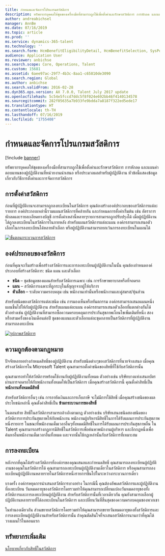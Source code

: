 ```yaml
---
title: กำหนดและจัดการโปรแกรมสวัสดิการ
description: ทรัพยากรบุคคลให้ชุดของเครื่องมือที่สามารถถูกใช้เพื่อตั้งค่าและรักษาสวัสดิการ การหักลด และแผนค่าตอบแทนของผู้ปฏิบัติงานที่หน่วยงานนำเสนอ หรือประมวลผลสำหรับผู้ปฏิบัติงาน บทความนี้แสดงข้อมูลเกี่ยวกับวิธีการตั้งค่าการจัดการสวัสดิการ
author: andreabichsel
manager: AnnBe
ms.date: 07/16/2019
ms.topic: article
ms.prod: ''
ms.service: dynamics-365-talent
ms.technology: ''
ms.search.form: HcmBenefitEligibilityDetail, HcmBenefitSelection, SysPolicyListPage, SysPolicySourceDocumentRuleType
audience: Application User
ms.reviewer: anbichse
ms.search.scope: Core, Operations, Talent
ms.custom: 15681
ms.assetid: 6aee97ac-29f7-4b3c-8aa1-c65810de3090
ms.search.region: Global
ms.author: anbichse
ms.search.validFrom: 2016-02-28
ms.dyn365.ops.version: AX 7.0.0, Talent July 2017 update
ms.openlocfilehash: 5c54e5fccd7ddc5f8f024e692bb46f4140134578
ms.sourcegitcommit: 282f05635a7b933fe9bdda7a8187f322ed5ede17
ms.translationtype: HT
ms.contentlocale: th-TH
ms.lasthandoff: 07/16/2019
ms.locfileid: "1755408"
---
```

# <a name="define-and-manage-a-benefits-program"></a>กำหนดและจัดการโปรแกรมสวัสดิการ

[!include [banner](includes/banner.md)]

ทรัพยากรบุคคลให้ชุดของเครื่องมือที่สามารถถูกใช้เพื่อตั้งค่าและรักษาสวัสดิการ การหักลด และแผนค่าตอบแทนของผู้ปฏิบัติงานที่หน่วยงานนำเสนอ หรือประมวลผลสำหรับผู้ปฏิบัติงาน หัวข้อนี้แสดงข้อมูลเกี่ยวกับวิธีการตั้งค่าและการจัดการสวัสดิการ

<a name="benefit-setup"></a>การตั้งค่าสวัสดิการ
-------------

ก่อนที่ผู้ปฏิบัติงานจะสามารถถูกลงทะเบียนในสวัสดิการ คุณต้องสร้างองค์ประกอบของสวัสดิการแต่ละรายการ องค์ประกอบเหล่านี้รวมแผนสวัสดิการที่คล้ายกัน และกำหนดการตั้งค่าเริ่มต้น เช่น อัตราการหักลดและรายละเอียดทางบัญชี การตั้งค่าเหล่านี้หลายๆรายการสามารถถูกปรับปรุงได้ เมื่อผู้ปฏิบัติงานได้ถูกลงทะเบียนในสวัสดิการในภายหลัง สำหรับแผนสวัสดิการแต่ละแผน องค์กรสามารถเสนอตัวเลือกในการลงทะเบียนได้หลายตัวเลือก หรือผู้ปฏิบัติงานสามารถยกเว้นการลงทะเบียนในแผนได้ 

[![ขั้นตอนกระบวนการสวัสดิการ](./media/benefit-process-flow1.png)](./media/benefit-process-flow1.png)

## <a name="benefit-elements"></a>องค์ประกอบของสวัสดิการ

ก่อนที่คุณจะเริ่มสร้างเพื่อสร้างสวัสดิการและการลงทะเบียนผู้ปฏิบัติงานในนั้น คุณต้องกำหนดองค์ประกอบที่สร้างสวัสดิการ: ชนิด แผน และตัวเลือก

-   **ชนิด** – ชุดข้อมูลของแผนสำหรับสวัสดิการเฉพาะ เช่น การรักษาพยาบาลหรือที่จอดรถ
-   **แผน** – สวัสดิการเฉพาะที่ถูกระบุในสัญญาจากผู้ให้บริการ
-   **ตัวเลือก** – ระดับความครอบคลุม เช่น พนักงานเท่านั้นหรือพนักงานและคู่สมรส/หุ้นส่วน

สำหรับชนิดของสวัสดิการแต่ละชนิด เช่น การมองเห็นหรือทันตกรรม องค์กรสามารถเสนอแผนหนึ่งแผนขึ้นไปให้กับผู้ปฏิบัติงาน สำหรับแผนแต่ละแผน องค์กรสามารถเสนอตัวเลือกที่แตกต่างกันได้ ตัวอย่างเช่น ผู้ปฏิบัติงานที่สามารถซื้อความครอบคลุมการประกันสุขภาพเงื่อนไขเพิ่มเติมที่หนึ่ง สอง หรือสามครั้งของเงินเดือนต่อปี ชุดของแผนและตัวเลือกแต่ละชุดกลายเป็นสวัสดิการที่ผู้ปฏิบัติงานสามารถลงทะเบียน 

[![รูปภาพสวัสดิการ](./media/benefit-pic.png)](./media/benefit-pic.png)

## <a name="eligibility"></a>ความถูกต้องตามกฎหมาย
ปัจจัยหลายอย่างกำหนดสิทธิ์ของผู้ปฏิบัติงาน สำหรับชนิดต่างๆของสวัสดิการที่นายจ้างเสนอ เมื่อคุณสร้างสวัสดิการใน Microsoft Talent คุณสามารถตั้งค่าชนิดของสิทธิ์ที่ใช้กับสวัสดิการนั้น 

คุณสามารถทำให้สวัสดิการพร้อมใช้งานกับผู้ปฏิบัติงานทั้งหมด ตัวอย่างเช่น บริษัทบางแห่งเสนอบัตรผ่านการจอดรถให้กับพนักงานทั้งหมดให้เป็นสวัสดิการ เมื่อคุณสร้างสวัสดิการนี้ คุณตั้งค่าสิทธิ์เป็น **พนักงานทั้งหมดมีสิทธิ์** 

สำหรับสวัสดิการอื่นๆ เช่น การอายัดเงินและการเก็บภาษี จะไม่มีการใช้สิทธิ์ เมื่อคุณสร้างชนิดของผลประโยชน์เหล่านี้ คุณตั้งค่าสิทธิ์เป็น **ข้ามกระบวนการของสิทธิ์** 

ในตอนท้าย สิทธิ์ในสวัสดิการสามารถอ้างอิงตามกฎ ตัวอย่างเช่น บริษัทเสนอชนิดสองชนิดของสวัสดิการการประกันสุขภาพให้กับพนักงาน พนักงานผู้บริหารมีสิทธิ์ในการได้รับแผนการประกันสุขภาพหนึ่งรายการ ในขณะที่พนักงานเต็มเวลาอื่นๆทั้งหมดมีสิทธิ์ในการได้รับแผนการประกันสุขภาพอื่น ใน Talent คุณสามารถสร้างกฎการมีสิทธิ์ในสวัสดิการเพื่อค้นหาพนักงานผู้บริหาร และอีกกฎหนึ่งเพื่อค้นหาอื่นพนักงานเต็มเวลาอื่นทั้งหมด และจากนั้นใช้กฎเหล่านั้นกับสวัสดิการที่เหมาะสม

## <a name="enrollment"></a>การลงทะเบียน
หลังจากที่คุณได้สร้างสวัสดิการที่องค์กรของคุณเสนอและกำหนดสิทธิ์ คุณสามารถลงทะเบียนผู้ปฏิบัติงานของคุณในสวัสดิการได้ คุณสามารถลงทะเบียนผู้ปฏิบัติงานเดี่ยวในสวัสดิการ หรือคุณสามารถลงทะเบียนผู้ปฏิบัติงานหลายรายในสวัสดิการหนึ่งรายการขึ้นไปในระหว่างกระบวนการเดี่ยว 

บางครั้ง องค์กรหยุดการนำเสนอสวัสดิการบางอย่าง ในกรณีนี้ คุณต้องอัพเดสวัสดิการและผู้ปฏิบัติงานที่ลงทะเบียน วันหมดอายุของสวัสดิการโดยรวมทำให้คุณสามารถเปลี่ยนแปลงวันหมดอายุของทั้งสวัสดิการและการลงทะเบียนผู้ปฏิบัติงาน สำหรับสวัสดิการนั้นที่เวลาเดียวกัน คุณยังสามารถเลือกผู้ปฏิบัติงานหลายรายที่ได้ลงทะเบียนในสวัสดิการ และเปลี่ยนวันที่สิ้นสุดของความครอบคลุมของพวกเขา 

ในทำนองเดียวกัน ส่วนขยายสวัสดิการโดยรวมทำให้คุณสามารถขยายวันหมดอายุของทั้งสวัสดิการและการลงทะเบียนผู้ปฏิบัติงานสำหรับสวัสดิการนั้น ถ้าคุณตัดสินใจที่จะเสนอสวัสดิการนานกว่าที่คุณได้วางแผนไว้ในตอนแรก

<a name="additional-resources"></a>ทรัพยากรเพิ่มเติม
--------

[นโยบายเกี่ยวกับสิทธิ์ในสวัสดิการ](benefit-eligibility-policies.md)



